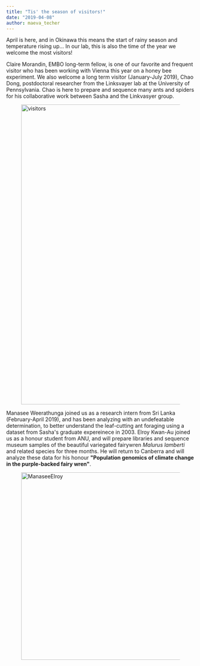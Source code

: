 ```yaml
---
title: "Tis' the season of visitors!"
date: "2019-04-08"
author: maeva_techer
---
```


April is here, and in Okinawa this means the start of rainy season and temperature rising up... In our lab, this is also the time of the year we welcome the most visitors! 

Claire Morandin, EMBO long-term fellow, is one of our favorite and frequent visitor who has been working with Vienna this year on a honey bee experiment. We also welcome a long term visitor (January-July 2019), Chao Dong, postdoctoral researcher from the Linksvayer lab at the University of Pennsylvania. Chao is here to prepare and sequence many ants and spiders for his collaborative work between Sasha and the Linkvasyer group.

<figure>
    <a href="visitors"><img src="{{ site.url }}{{ site.baseurl }}/images/team-visitors-April2019.jpg" alt="visitors" width="800"></a>
</figure>


Manasee Weerathunga joined us as a research intern from Sri Lanka (February-April 2019), and has been analyzing with an undefeatable determination, to better understand the leaf-cutting ant foraging using a dataset from Sasha's graduate expereinece in 2003. Elroy Kwan-Au joined us as a honour student from ANU, and will prepare libraries and sequence museum samples of the beautiful variegated fairywren *Malurus lamberti* and related species for three months. He will return to Canberra and will analyze these data for his honour __"Population genomics of climate change in the purple-backed fairy wren"__.

<figure>
    <a href="ManaseeElroy"><img src="{{ site.url }}{{ site.baseurl }}/images/maanasee-elroy.jpg" alt="ManaseeElroy" width="500"></a>
</figure>
